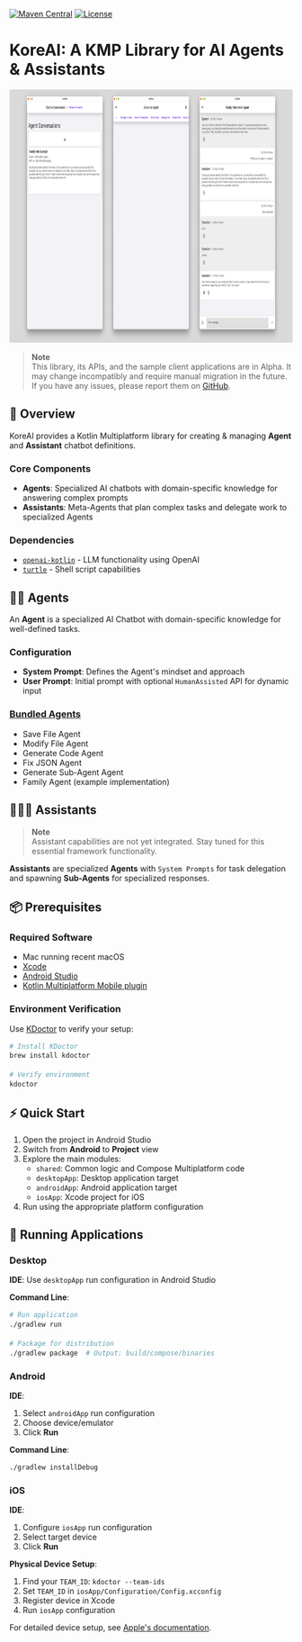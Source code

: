 [![Maven Central](https://img.shields.io/maven-central/v/link.socket.kore-ai/kore-ai-client?color=blue&label=Download)](https://central.sonatype.com/namespace/link.socket.kore-ai)
[![License](https://img.shields.io/badge/License-Apache_2.0-blue.svg)](https://opensource.org/licenses/Apache-2.0)

# KoreAI: A KMP Library for AI Agents & Assistants

<img src="readme_images/banner.png" height="450">

> **Note**  
> This library, its APIs, and the sample client applications are in Alpha.
> It may change incompatibly and require manual migration in the future.
> If you have any issues, please report them on [GitHub](https://github.com/socket-link/kore-ai/issues).

## 📔 Overview

KoreAI provides a Kotlin Multiplatform library for creating & managing **Agent** and **Assistant** chatbot definitions.

### Core Components

- **Agents**: Specialized AI chatbots with domain-specific knowledge for answering complex prompts
- **Assistants**: Meta-Agents that plan complex tasks and delegate work to specialized Agents

### Dependencies

- [`openai-kotlin`](https://github.com/aallam/openai-kotlin/tree/main) - LLM functionality using OpenAI
- [`turtle`](https://github.com/lordcodes/turtle) - Shell script capabilities

## 🥷🏻 Agents

An **Agent** is a specialized AI Chatbot with domain-specific knowledge for well-defined tasks.

### Configuration
- **System Prompt**: Defines the Agent's mindset and approach
- **User Prompt**: Initial prompt with optional `HumanAssisted` API for dynamic input

### [Bundled Agents](https://github.com/socket-link/kore-ai/tree/main/shared/src/commonMain/kotlin/link/socket/kore/model/agent/bundled)

- Save File Agent
- Modify File Agent  
- Generate Code Agent
- Fix JSON Agent
- Generate Sub-Agent Agent
- Family Agent (example implementation)

## 🧑🏻‍🏫 Assistants

> **Note**  
> Assistant capabilities are not yet integrated. Stay tuned for this essential framework functionality.

**Assistants** are specialized **Agents** with `System Prompts` for task delegation and spawning **Sub-Agents** for specialized responses.

## 📦 Prerequisites

### Required Software
- Mac running recent macOS
- [Xcode](https://apps.apple.com/us/app/xcode/id497799835)
- [Android Studio](https://developer.android.com/studio)
- [Kotlin Multiplatform Mobile plugin](https://plugins.jetbrains.com/plugin/14936-kotlin-multiplatform-mobile)

### Environment Verification

Use [KDoctor](https://github.com/Kotlin/kdoctor) to verify your setup:

```bash
# Install KDoctor
brew install kdoctor

# Verify environment
kdoctor
```

## ⚡️ Quick Start

1. Open the project in Android Studio
2. Switch from **Android** to **Project** view
3. Explore the main modules:
   - `shared`: Common logic and Compose Multiplatform code
   - `desktopApp`: Desktop application target
   - `androidApp`: Android application target  
   - `iosApp`: Xcode project for iOS
4. Run using the appropriate platform configuration

## 🚀 Running Applications

### Desktop

**IDE**: Use `desktopApp` run configuration in Android Studio

**Command Line**:
```bash
# Run application
./gradlew run

# Package for distribution
./gradlew package  # Output: build/compose/binaries
```

### Android

**IDE**: 
1. Select `androidApp` run configuration
2. Choose device/emulator
3. Click **Run**

**Command Line**:
```bash
./gradlew installDebug
```

### iOS

**IDE**:
1. Configure `iosApp` run configuration
2. Select target device
3. Click **Run**

**Physical Device Setup**:
1. Find your `TEAM_ID`: `kdoctor --team-ids`
2. Set `TEAM_ID` in `iosApp/Configuration/Config.xcconfig`
3. Register device in Xcode
4. Run `iosApp` configuration

For detailed device setup, see [Apple's documentation](https://developer.apple.com/documentation/xcode/running-your-app-on-a-device).
